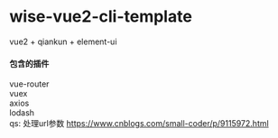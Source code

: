 # wise-vue2-cli-template

vue2 + qiankun + element-ui

#### 包含的插件
vue-router  
vuex  
axios  
lodash  
qs: 处理url参数 https://www.cnblogs.com/small-coder/p/9115972.html  
